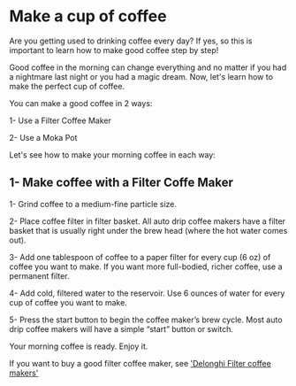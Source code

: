# Make a cup of coffee
Are you getting used to drinking coffee every day? If yes, so this is important to learn how to make good coffee step by step!

Good coffee in the morning can change everything and no matter if you had a nightmare last night or you had a magic dream.
Now, let's learn how to make the perfect cup of coffee.

You can make a good coffee in 2 ways:

1- Use a Filter Coffee Maker

2- Use a Moka Pot

Let's see how to make your morning coffee in each way:

## 1- Make coffee with a Filter Coffe Maker
1- Grind coffee to a medium-fine particle size. 

2- Place coffee filter in filter basket. All auto drip coffee makers have a filter basket that is usually right under the brew head (where the hot water comes out).

3- Add one tablespoon of coffee to a paper filter for every cup (6 oz) of coffee you want to make. If you want more full-bodied, richer coffee, use a permanent filter. 

4- Add cold, filtered water to the reservoir. Use 6 ounces of water for every cup of coffee you want to make. 

5- Press the start button to begin the coffee maker’s brew cycle. Most auto drip coffee makers will have a simple “start” button or switch.

Your morning coffee is ready. Enjoy it.

If you want to buy a good filter coffee maker, see ['Delonghi Filter coffee makers'](https://www.delonghi.com/en-gb/products/coffee/filter-coffee-makers/c/filter_coffee_makers)
